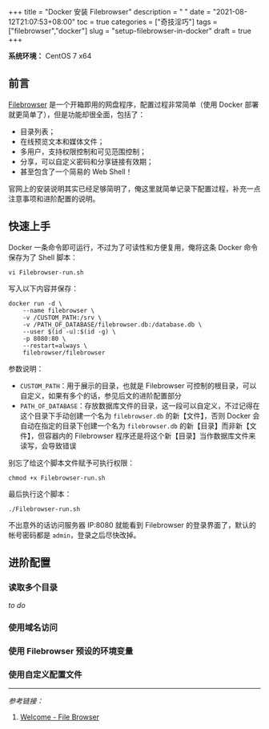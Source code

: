 +++
title = "Docker 安装 Filebrowser"
description = " "
date = "2021-08-12T21:07:53+08:00"
toc = true
categories = ["奇技淫巧"]
tags = ["filebrowser","docker"]
slug = "setup-filebrowser-in-docker"
draft = true
+++

**系统环境：** CentOS 7 x64

## 前言

[Filebrowser](https://filebrowser.org/) 是一个开箱即用的网盘程序，配置过程非常简单（使用 Docker 部署就更简单了），但是功能却很全面，包括了：

- 目录列表；
- 在线预览文本和媒体文件；
- 多用户，支持权限控制和可见范围控制；
- 分享，可以自定义密码和分享链接有效期；
- 甚至包含了一个简易的 Web Shell！

官网上的安装说明其实已经足够简明了，俺这里就简单记录下配置过程，补充一点注意事项和进阶配置的说明。

## 快速上手

Docker 一条命令即可运行，不过为了可读性和方便复用，俺将这条 Docker 命令保存为了 Shell 脚本：

```shell
vi Filebrowser-run.sh
```

写入以下内容并保存：

```shell
docker run -d \
    --name filebrowser \
    -v /CUSTOM_PATH:/srv \
    -v /PATH_OF_DATABASE/filebrowser.db:/database.db \
    --user $(id -u):$(id -g) \
    -p 8080:80 \
    --restart=always \
    filebrowser/filebrowser
```

参数说明：

- `CUSTOM_PATH`：用于展示的目录，也就是 Filebrowser 可控制的根目录，可以自定义，如果有多个的话，参见后文的进阶配置部分
- `PATH_OF_DATABASE`：存放数据库文件的目录，这一段可以自定义，不过记得在这个目录下手动创建一个名为 `filebrowser.db` 的新【文件】，否则 Docker 会自动在指定的目录下创建一个名为 `filebrowser.db` 的新【目录】而非新【文件】，但容器内的 Filebrowser 程序还是将这个新【目录】当作数据库文件来读写，会导致错误

别忘了给这个脚本文件赋予可执行权限：

```shell
chmod +x Filebrowser-run.sh
```

最后执行这个脚本：

```shell
./Filebrowser-run.sh
```

不出意外的话访问服务器 IP:8080 就能看到 Filebrowser 的登录界面了，默认的帐号密码都是 `admin`，登录之后尽快改掉。

## 进阶配置

### 读取多个目录

*to do*

### 使用域名访问

### 使用 Filebrowser 预设的环境变量

### 使用自定义配置文件

---

*参考链接：*

1. [Welcome - File Browser](https://filebrowser.org/)